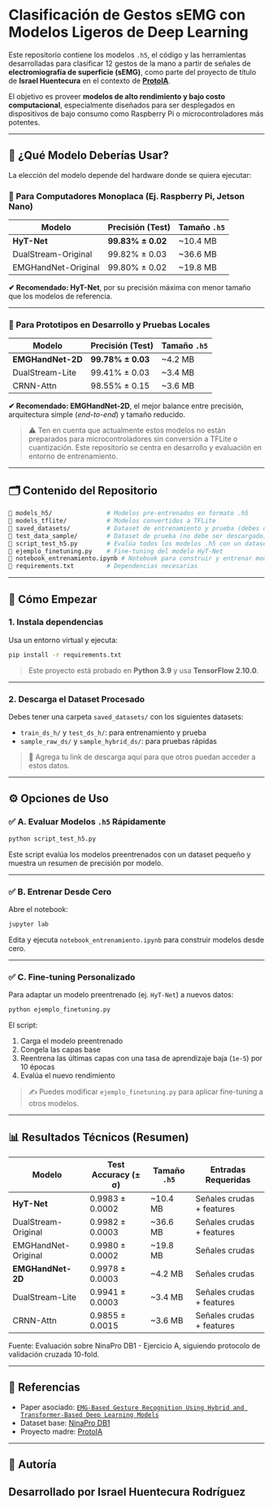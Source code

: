 # Clasificación de Gestos sEMG con Modelos Ligeros de Deep Learning

Este repositorio contiene los modelos `.h5`, el código y las herramientas desarrolladas para clasificar 12 gestos de la mano a partir de señales de **electromiografía de superficie (sEMG)**, como parte del proyecto de título de **Israel Huentecura** en el contexto de **[ProtoIA](https://github.com/ProtoAI-cl/ProtoAI)**.

El objetivo es proveer **modelos de alto rendimiento y bajo costo computacional**, especialmente diseñados para ser desplegados en dispositivos de bajo consumo como Raspberry Pi o microcontroladores más potentes.

---

## 🧠 ¿Qué Modelo Deberías Usar?

La elección del modelo depende del hardware donde se quiera ejecutar:

### 🔹 Para Computadores Monoplaca (Ej. Raspberry Pi, Jetson Nano)

| Modelo              | Precisión (Test)  | Tamaño `.h5` |
| ------------------- | ----------------- | ------------ |
| **HyT-Net**         | **99.83% ± 0.02** | \~10.4 MB    |
| DualStream-Original | 99.82% ± 0.03     | \~36.6 MB    |
| EMGHandNet-Original | 99.80% ± 0.02     | \~19.8 MB    |

**✔ Recomendado: HyT-Net**, por su precisión máxima con menor tamaño que los modelos de referencia.

---

### 🔹 Para Prototipos en Desarrollo y Pruebas Locales

| Modelo            | Precisión (Test)  | Tamaño `.h5` |
| ----------------- | ----------------- | ------------ |
| **EMGHandNet-2D** | **99.78% ± 0.03** | \~4.2 MB     |
| DualStream-Lite   | 99.41% ± 0.03     | \~3.4 MB     |
| CRNN-Attn         | 98.55% ± 0.15     | \~3.6 MB     |

**✔ Recomendado: EMGHandNet-2D**, el mejor balance entre precisión, arquitectura simple (*end-to-end*) y tamaño reducido.

> ⚠️ Ten en cuenta que actualmente estos modelos no están preparados para microcontroladores sin conversión a TFLite o cuantización. Este repositorio se centra en desarrollo y evaluación en entorno de entrenamiento.

---

## 🗂️ Contenido del Repositorio

```bash
📁 models_h5/               # Modelos pre-entrenados en formato .h5
📁 models_tflite/           # Modelos convertidos a TFLite
📁 saved_datasets/          # Dataset de entrenamiento y prueba (debes descargarlo)
📁 test_data_sample/        # Dataset de prueba (no debe ser descargado)
📄 script_test_h5.py        # Evalúa todos los modelos .h5 con un dataset de muestra
📄 ejemplo_finetuning.py    # Fine-tuning del modelo HyT-Net
📄 notebook_entrenamiento.ipynb # Notebook para construir y entrenar modelos desde cero
📄 requirements.txt         # Dependencias necesarias
```

---

## 🚀 Cómo Empezar

### 1. Instala dependencias

Usa un entorno virtual y ejecuta:

```bash
pip install -r requirements.txt
```

> Este proyecto está probado en **Python 3.9** y usa **TensorFlow 2.10.0**.

---

### 2. Descarga el Dataset Procesado

Debes tener una carpeta `saved_datasets/` con los siguientes datasets:

* `train_ds_h/` y `test_ds_h/`: para entrenamiento y prueba
* `sample_raw_ds/` y `sample_hybrid_ds/`: para pruebas rápidas

> 🔗 Agrega tu link de descarga aquí para que otros puedan acceder a estos datos.

---

## ⚙️ Opciones de Uso

### ✅ A. Evaluar Modelos `.h5` Rápidamente

```bash
python script_test_h5.py
```

Este script evalúa los modelos preentrenados con un dataset pequeño y muestra un resumen de precisión por modelo.

---

### ✅ B. Entrenar Desde Cero

Abre el notebook:

```bash
jupyter lab
```

Edita y ejecuta `notebook_entrenamiento.ipynb` para construir modelos desde cero.

---

### ✅ C. Fine-tuning Personalizado

Para adaptar un modelo preentrenado (ej. `HyT-Net`) a nuevos datos:

```bash
python ejemplo_finetuning.py
```

El script:

1. Carga el modelo preentrenado
2. Congela las capas base
3. Reentrena las últimas capas con una tasa de aprendizaje baja (`1e-5`) por 10 épocas
4. Evalúa el nuevo rendimiento

> ✍️ Puedes modificar `ejemplo_finetuning.py` para aplicar fine-tuning a otros modelos.

---

## 📊 Resultados Técnicos (Resumen)

| Modelo              | Test Accuracy (± σ) | Tamaño `.h5` | Entradas Requeridas       |
| ------------------- | ------------------- | ------------ | ------------------------- |
| **HyT-Net**         | 0.9983 ± 0.0002     | \~10.4 MB    | Señales crudas + features |
| DualStream-Original | 0.9982 ± 0.0003     | \~36.6 MB    | Señales crudas + features |
| EMGHandNet-Original | 0.9980 ± 0.0002     | \~19.8 MB    | Señales crudas            |
| **EMGHandNet-2D**   | 0.9978 ± 0.0003     | \~4.2 MB     | Señales crudas            |
| DualStream-Lite     | 0.9941 ± 0.0003     | \~3.4 MB     | Señales crudas + features |
| CRNN-Attn           | 0.9855 ± 0.0015     | \~3.6 MB     | Señales crudas + features |

Fuente: Evaluación sobre NinaPro DB1 - Ejercicio A, siguiendo protocolo de validación cruzada 10-fold.

---

## 📄 Referencias

* Paper asociado: [`EMG-Based Gesture Recognition Using Hybrid and Transformer-Based Deep Learning Models`](./EMG_Israel_Huentecura_IEEE.pdf)
* Dataset base: [NinaPro DB1](http://ninapro.hevs.ch/DB1)
* Proyecto madre: [ProtoIA](https://github.com/ProtoAI-cl/ProtoAI)

---

## 🧠 Autoría

Desarrollado por **Israel Huentecura Rodríguez**
---
